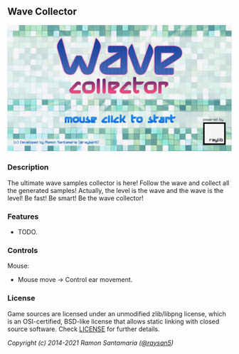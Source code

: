## Wave Collector

![Wave Collector](screenshots/screenshot000.png "Wave Collector")

### Description

The ultimate wave samples collector is here! Follow the wave and collect all the generated samples! Actually, the level is the wave and the wave is the level! Be fast! Be smart! Be the wave collector!

### Features

 - TODO.

### Controls

Mouse:
 - Mouse move -> Control ear movement.

### License

Game sources are licensed under an unmodified zlib/libpng license, which is an OSI-certified, BSD-like license that allows static linking with closed source software. Check [LICENSE](LICENSE) for further details.

*Copyright (c) 2014-2021 Ramon Santamaria ([@raysan5](https://twitter.com/raysan5))*